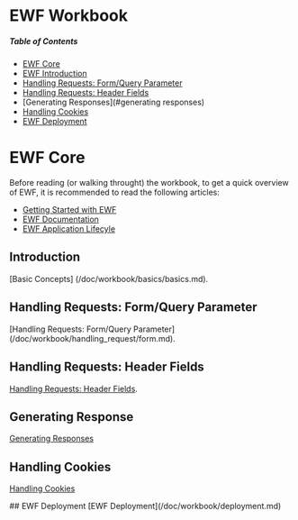 # EWF Workbook

##### Table of Contents  
* [EWF Core](#core)  
* [EWF Introduction](#introduction)
* [Handling Requests: Form/Query Parameter](#form_query_parameters)
* [Handling Requests: Header Fields](#header_fields)
* [Generating Responses](#generating responses)
* [Handling Cookies](#handling_cookies) 
* [EWF Deployment](#deployment)

<a name="core"></a>
# EWF Core
Before reading (or walking throught) the workbook, to get a quick overview of EWF, it is recommended to read the following articles:
* [Getting Started with EWF](http://eiffelwebframework.github.io/EWF/getting-started/)
* [EWF Documentation](http://eiffelwebframework.github.io/EWF/wiki/Documentation/)
* [EWF Application Lifecyle](https://github.com/EiffelWebFramework/ewf_examples/wiki/Application-Lifecycle)


<a name="introduction"></a>
## Introduction
[Basic Concepts] (/doc/workbook/basics/basics.md).

<a name="form_query_parameters"></a>
## Handling Requests: Form/Query Parameter
[Handling Requests: Form/Query Parameter] (/doc/workbook/handling_request/form.md).

<a name="header_fields"></a>
## Handling Requests: Header Fields
[Handling Requests: Header Fields](/doc/workbook/handling_request/headers.md).

<a name="generating_responses"></a>
## Generating Response
[Generating Responses](/doc/workbook/generating_response/generating_response.md)

<a name="handling_cookies"></a>
## Handling Cookies
[Handling Cookies](/doc/workbook/handling_cookies/handling_cookies.md) 

<a name="deployment"/>
## EWF Deployment
[EWF Deployment](/doc/workbook/deployment.md) 
